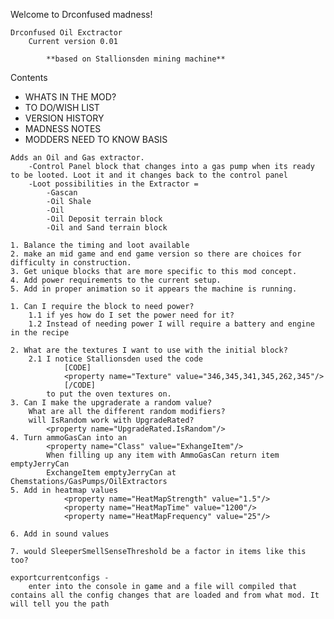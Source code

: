 Welcome to Drconfused madness!

	Drconfused Oil Exctractor
		Current version 0.01
			
			**based on Stallionsden mining machine**

				
Contents 
* 	WHATS IN THE MOD?
*	TO DO/WISH LIST
*	VERSION HISTORY
*	MADNESS NOTES
*	MODDERS NEED TO KNOW BASIS


<!--	WHATS IN THE MOD?	-->
	Adds an Oil and Gas extractor.
		-Control Panel block that changes into a gas pump when its ready to be looted. Loot it and it changes back to the control panel
		-Loot possibilities in the Extractor =
			-Gascan
			-Oil Shale
			-Oil
			-Oil Deposit terrain block
			-Oil and Sand terrain block 


<!--	TO DO/WISH LIST	-->
	1. Balance the timing and loot available
	2. make an mid game and end game version so there are choices for difficulty in construction.
	3. Get unique blocks that are more specific to this mod concept.
	4. Add power requirements to the current setup.
	5. Add in proper animation so it appears the machine is running.
	
<!--	VERSION HISTORY	-->

<!--	MADNESS NOTES	-->
	1. Can I require the block to need power? 
		1.1 if yes how do I set the power need for it?
		1.2 Instead of needing power I will require a battery and engine in the recipe
		
	2. What are the textures I want to use with the initial block?
		2.1 I notice Stallionsden used the code 
				[CODE]
				<property name="Texture" value="346,345,341,345,262,345"/>
				[/CODE]
			to put the oven textures on.
	3. Can I make the upgraderate a random value?
		What are all the different random modifiers?
		will IsRandom work with UpgradeRated?
			<property name="UpgradeRated.IsRandom"/>
	4. Turn ammoGasCan into an 
			<property name="Class" value="ExhangeItem"/>
			When filling up any item with AmmoGasCan return item emptyJerryCan
			ExchangeItem emptyJerryCan at Chemstations/GasPumps/OilExtractors
	5. Add in heatmap values
				<property name="HeatMapStrength" value="1.5"/>
				<property name="HeatMapTime" value="1200"/>
				<property name="HeatMapFrequency" value="25"/>
				
	6. Add in sound values

	7. would SleeperSmellSenseThreshold be a factor in items like this too?


<!--	MODDERS NEED TO KNOW BASIS  -->
	exportcurrentconfigs - 
		enter into the console in game and a file will compiled that contains all the config changes that are loaded and from what mod. It will tell you the path









